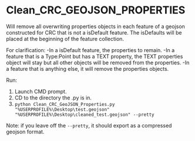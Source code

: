 # Clean_CRC_GEOJSON_PROPERTIES
Will remove all overwriting properties objects in each feature of a geojson constructed for CRC that is not a isDefault feature.
The isDefaults will be placed at the beginning of the feature collection.

For clarification:
	-In a isDefault feature, the properties to remain.
	-In a feature that is a Type:Point but has a TEXT property, the TEXT properties object will stay but all other objects will be removed from the properties.
	-In a feature that is anything else, it will remove the properties objects.

Run:
1) Launch CMD prompt.
2) CD to the directory the .py is in.
3) `python Clean_CRC_GeoJSON_Properties.py "%USERPROFILE%\Desktop\test.geojson" "%USERPROFILE%\Desktop\cleaned_test.geojson" --pretty`

Note: if you leave off the `--pretty`, it should export as a compressed geojson format.
